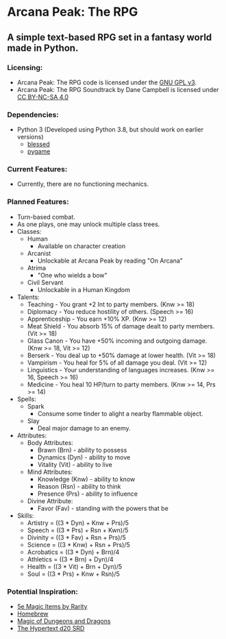 # Arcana Peak: The RPG
## A simple text-based RPG set in a fantasy world made in Python.
### Licensing:
* Arcana Peak: The RPG code is licensed under the [GNU GPL v3](https://www.gnu.org/licenses/quick-guide-gplv3.html).
* Arcana Peak: The RPG Soundtrack by Dane Campbell is licensed under [CC BY-NC-SA 4.0](https://creativecommons.org/licenses/by-nc-sa/4.0)

### Dependencies:
* Python 3 (Developed using Python 3.8, but should work on earlier versions)
	* [blessed](https://pypi.org/project/blessed/)
	* [pygame](https://pypi.org/project/pygame/)

### Current Features:
* Currently, there are no functioning mechanics.

### Planned Features:
* Turn-based combat.
* As one plays, one may unlock multiple class trees.
* Classes:
	* Human
		* Available on character creation
	* Arcanist
		* Unlockable at Arcana Peak by reading "On Arcana"
	* Atrima
		* "One who wields a bow"
	* Civil Servant
		* Unlockable in a Human Kingdom
* Talents:
	* Teaching - You grant +2 Int to party members. (Knw >= 18)
	* Diplomacy - You reduce hostility of others. (Speech >= 16)
	* Apprenticeship - You earn +10% XP. (Knw >= 12)
	* Meat Shield - You absorb 15% of damage dealt to party members. (Vit >= 18)
	* Glass Canon - You have +50% incoming and outgoing damage. (Knw >= 18, Vit >= 12)
	* Berserk - You deal up to +50% damage at lower health. (Vit >= 18)
	* Vampirism - You heal for 5% of all damage you deal. (Vit >= 12)
	* Linguistics - Your understanding of languages increases. (Knw >= 16, Speech >= 16)
	* Medicine - You heal 10 HP/turn to party members. (Knw >= 14, Prs >= 14)
* Spells:
	* Spark
		* Consume some tinder to alight a nearby flammable object.
	* Slay
		* Deal major damage to an enemy.
* Attributes:
	* Body Attributes:
		* Brawn (Brn) - ability to possess
		* Dynamics (Dyn) - ability to move
		* Vitality (Vit) - ability to live
	* Mind Attributes:
		* Knowledge (Knw) - ability to know
		* Reason (Rsn) - ability to think
		* Presence (Prs) - ability to influence
	* Divine Attribute:
		* Favor (Fav) - standing with the powers that be
* Skills:
	* Artistry = ((3 * Dyn) + Knw + Prs)/5
	* Speech = ((3 * Prs) + Rsn + Kwn)/5
	* Divinity = ((3 * Fav) + Rsn + Prs)/5
	* Science = ((3 * Knw) + Rsn + Prs)/5
	* Acrobatics = ((3 * Dyn) + Brn)/4
	* Athletics = ((3 * Brn) + Dyn)/4
	* Health = ((3 * Vit) + Brn + Dyn)/5
	* Soul = ((3 * Prs) + Knw + Rsn)/5

### Potential Inspiration:
* [5e Magic Items by Rarity](https://dandwiki.com/wiki/5e_Magic_Items_by_Rarity)
* [Homebrew](https://dndbeyond.com/homebrew)
* [Magic of Dungeons and Dragons](https://en.wikipedia.org/wiki/Magic_of_Dungeons_%26a_Dragons)
* [The Hypertext d20 SRD](https://5e.d20srd.org/index.htm)
